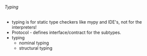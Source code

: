 ###### Typing
- typing is for static type checkers like mypy and IDE's, not for the interpreters!
- Protocol - defines interface/contract for the subtypes.
- typing
    - nominal typing
    - structural typing